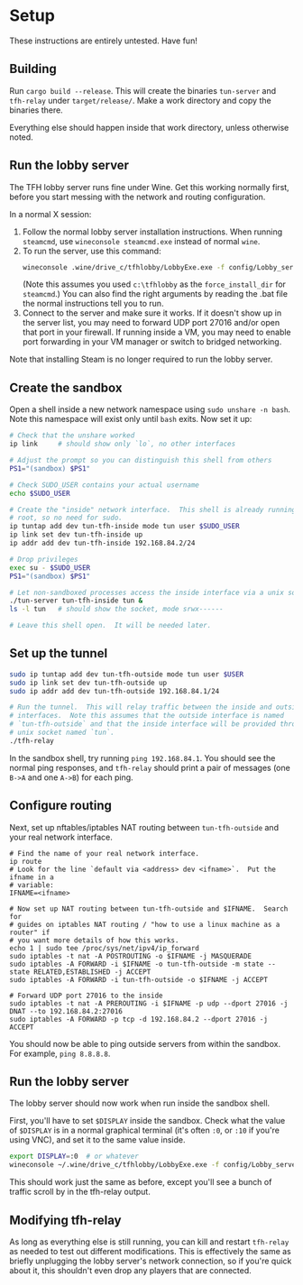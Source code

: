 # Setup

These instructions are entirely untested.  Have fun!


## Building

Run `cargo build --release`.  This will create the binaries `tun-server` and
`tfh-relay` under `target/release/`.  Make a work directory and copy the
binaries there.

Everything else should happen inside that work directory, unless otherwise
noted.


## Run the lobby server

The TFH lobby server runs fine under Wine.  Get this working normally first,
before you start messing with the network and routing configuration.

In a normal X session:

 1. Follow the normal lobby server installation instructions.  When running
    `steamcmd`, use `wineconsole steamcmd.exe` instead of normal `wine`.
 2. To run the server, use this command:
    ```sh
    wineconsole .wine/drive_c/tfhlobby/LobbyExe.exe -f config/Lobby_server.geoproj -i
    ```
    (Note this assumes you used `c:\tfhlobby` as the `force_install_dir` for
    `steamcmd`.)  You can also find the right arguments by reading the .bat
    file the normal instructions tell you to run.
 3. Connect to the server and make sure it works.  If it doesn't show up in the
    server list, you may need to forward UDP port 27016 and/or open that port
    in your firewall.  If running inside a VM, you may need to enable port
    forwarding in your VM manager or switch to bridged networking.

Note that installing Steam is no longer required to run the lobby server.


## Create the sandbox

Open a shell inside a new network namespace using `sudo unshare -n bash`.  Note
this namespace will exist only until `bash` exits.  Now set it up:

```sh
# Check that the unshare worked
ip link     # should show only `lo`, no other interfaces

# Adjust the prompt so you can distinguish this shell from others
PS1="(sandbox) $PS1"

# Check SUDO_USER contains your actual username
echo $SUDO_USER

# Create the "inside" network interface.  This shell is already running as
# root, so no need for sudo.
ip tuntap add dev tun-tfh-inside mode tun user $SUDO_USER
ip link set dev tun-tfh-inside up
ip addr add dev tun-tfh-inside 192.168.84.2/24

# Drop privileges
exec su - $SUDO_USER
PS1="(sandbox) $PS1"

# Let non-sandboxed processes access the inside interface via a unix socket
./tun-server tun-tfh-inside tun &
ls -l tun   # should show the socket, mode srwx------

# Leave this shell open.  It will be needed later.
```


## Set up the tunnel

```sh
sudo ip tuntap add dev tun-tfh-outside mode tun user $USER
sudo ip link set dev tun-tfh-outside up
sudo ip addr add dev tun-tfh-outside 192.168.84.1/24

# Run the tunnel.  This will relay traffic between the inside and outside
# interfaces.  Note this assumes that the outside interface is named
# `tun-tfh-outside` and that the inside interface will be provided through a
# unix socket named `tun`.
./tfh-relay
```

In the sandbox shell, try running `ping 192.168.84.1`.  You should see the
normal ping responses, and `tfh-relay` should print a pair of messages (one
`B->A` and one `A->B`) for each ping.


## Configure routing

Next, set up nftables/iptables NAT routing between `tun-tfh-outside` and your
real network interface.

```
# Find the name of your real network interface.
ip route
# Look for the line `default via <address> dev <ifname>`.  Put the ifname in a
# variable:
IFNAME=<ifname>

# Now set up NAT routing between tun-tfh-outside and $IFNAME.  Search for
# guides on iptables NAT routing / "how to use a linux machine as a router" if
# you want more details of how this works.
echo 1 | sudo tee /proc/sys/net/ipv4/ip_forward
sudo iptables -t nat -A POSTROUTING -o $IFNAME -j MASQUERADE
sudo iptables -A FORWARD -i $IFNAME -o tun-tfh-outside -m state --state RELATED,ESTABLISHED -j ACCEPT
sudo iptables -A FORWARD -i tun-tfh-outside -o $IFNAME -j ACCEPT

# Forward UDP port 27016 to the inside
sudo iptables -t nat -A PREROUTING -i $IFNAME -p udp --dport 27016 -j DNAT --to 192.168.84.2:27016
sudo iptables -A FORWARD -p tcp -d 192.168.84.2 --dport 27016 -j ACCEPT
```

You should now be able to ping outside servers from within the sandbox.  For
example, `ping 8.8.8.8`.


## Run the lobby server

The lobby server should now work when run inside the sandbox shell.

First, you'll have to set `$DISPLAY` inside the sandbox.  Check what the value
of `$DISPLAY` is in a normal graphical terminal (it's often `:0`, or `:10` if
you're using VNC), and set it to the same value inside.

```sh
export DISPLAY=:0  # or whatever
wineconsole ~/.wine/drive_c/tfhlobby/LobbyExe.exe -f config/Lobby_server.geoproj -i
```

This should work just the same as before, except you'll see a bunch of traffic
scroll by in the tfh-relay output.


## Modifying tfh-relay

As long as everything else is still running, you can kill and restart
`tfh-relay` as needed to test out different modifications.  This is effectively
the same as briefly unplugging the lobby server's network connection, so if
you're quick about it, this shouldn't even drop any players that are connected.
